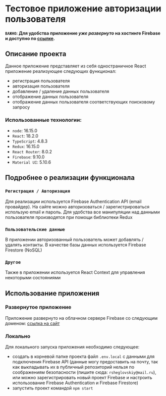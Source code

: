 # Тестовое приложение авторизации пользователя

#### **`ВАЖНО`: Для удобства приложение _уже развернуто_ на хостинге Firebase и доступно по [cсылке](https://simple-login-21cb5.web.app/).**

## Описание проекта

Данное приложение представляет из себя одностраничное React приложение реализующее следующих функционал:
- регистрация пользователя
- авторизация пользователя
- добавление / удаление данных пользователя
- отображение данных пользователя
- отображение данных пользователя соответствующих поисковому запросу

### Использованные технологии:

- `node`: 16.15.0
- `React`: 18.2.0
- `TypeScript`: 4.8.3
- `Redux`: 16.15.0
- `React Router`: 8.0.2
- `Firebase`: 9.10.0
- `Material UI`: 5.10.6

## Подробнее о реализации функционала

### `Регистрация / Авторизация`
Для реализации используется Firebase Authentication API (email провайдер). На сайте можно авторизоваться / 
зарегистрироваться использую email и пароль. Для удобства все манипуляции над данными пользователя производятся
при помощи библиотеки Redux

### `Пользовательские данные`
В приложении авторизованный пользователь может добавлять / удалять контакты. В качестве базы данных используется
Firebase Firestore (NoSQL)

### `Другое`
Также в приложении используется React Context для управления некоторыми состояниями

## Использование приложения

### Развернутое приложение
Приложение развернуто на облачном сервере Firebase со следующим доменом: [cсылка на сайт](https://simple-login-21cb5.web.app/)

### Локально
Для локального запуска приложения необходимо следующее:
- создать в корневой папке проекта файл `.env.local` с данными для подключения Firebase API (данные могу 
предоставить на почту, так как выкладывать их в публичный репозиторий нельзя по соображениям безопасности 
(пишите сюда: `rsheglovskiy@mail.ru`), или можно зарегистрировать новый проект Firebase и настроить использование Firebase Authentication и Firebase Firestore)
- запустить проект командой `npm start`
